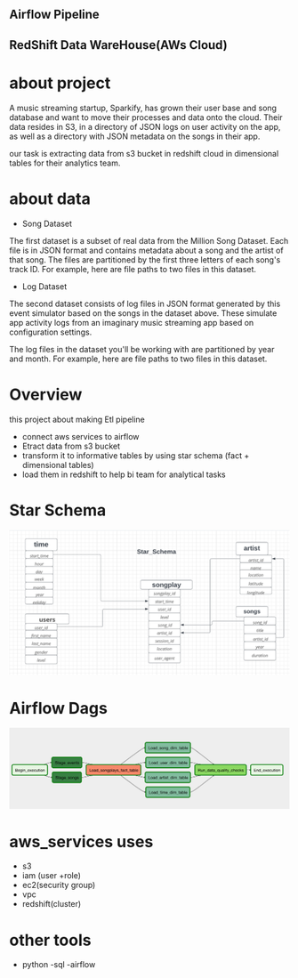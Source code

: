 ## Airflow Pipeline
## RedShift Data WareHouse(AWs Cloud)

# about project

A music streaming startup, Sparkify, has grown their user base and song database and want to move their processes and data onto the cloud. Their data resides in S3, in a directory of JSON logs on user activity on the app, as well as a directory with JSON metadata on the songs in their app.

our task is extracting data from s3 bucket in redshift cloud in  dimensional tables for their analytics team.


# about data

- Song Dataset

The first dataset is a subset of real data from the Million Song Dataset. Each file is in JSON format and contains metadata about a song and the artist of that song. The files are partitioned by the first three letters of each song's track ID. For example, here are file paths to two files in this dataset.
- Log Dataset

The second dataset consists of log files in JSON format generated by this event simulator based on the songs in the dataset above. These simulate app activity logs from an imaginary music streaming app based on configuration settings.

The log files in the dataset you'll be working with are partitioned by year and month. For example, here are file paths to two files in this dataset.

# Overview

this project about making Etl pipeline 
- connect aws services to airflow
- Etract data from s3 bucket
- transform it to informative tables by using star schema (fact + dimensional tables) 
- load them in redshift to help bi team for analytical tasks


# Star Schema
![alt text](https://github.com/abdo1101995/airflow-pipline/blob/main/Screenshot%202022-11-09%20190054.png)

# Airflow Dags

![alt text](https://github.com/abdo1101995/airflow-pipline/blob/main/udac-example-dag.png)

 # aws_services uses
 
 - s3
 - iam (user +role)
 - ec2(security group)
 - vpc
 - redshift(cluster)
 
 # other tools
 
 - python
 -sql
 -airflow
 

 
